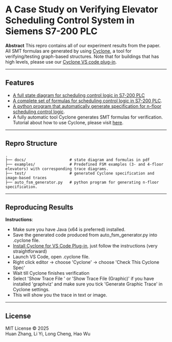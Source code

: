 
# A Case Study on Verifying Elevator Scheduling Control System in Siemens S7-200 PLC

**Abstract**
This repro contains all of our experiment results from the paper. All SMT formulas are generated by using [Cyclone](https://cyclone.cs.nuim.ie/), a tool for verifying/testing graph-based structures. Note that for buildings that has high levels, please use our [Cyclone VS code plug-in](https://github.com/classicwuhao/CycloneVSCodePlugin). 

---

## Features
- [A full state diagram for scheduling control logic in S7-200 PLC](https://github.com/sandy686-234/Elevator_SMT_Verification/blob/main/docs/state_diagram.png)
- [A complete set of formulas for scheduling control logic in S7-200 PLC](https://github.com/sandy686-234/Elevator_SMT_Verification/blob/main/docs/SMT%20Formulas%20for%20State%20Transitions.pdf).
- [A python program that automatically generate specification for n-floor scheduling control logic](https://github.com/sandy686-234/Elevator_SMT_Verification/blob/main/auto_fsm_generator.py). 
- A fully automatic tool Cyclone generates SMT formulas for verification. Tutorial about how to use Cyclone, please visit [here](https://classicwuhao.github.io/cyclone_tutorial/tutorial-content.html).
---

## Repro Structure

```
.
├── docs/                   # state diagram and formulas in pdf
├── examples/               # Predefined FSM examples (3- and 4-floor elevators) with corresponding trace diagrams.
├── test/                   # generated Cyclone specification and image-based traces
├── auto_fsm_generator.py   # python program for generating n-floor specification.
```
---


## Reproducing Results
**Instructions**:
- Make sure you have Java (x64 is preferred) installed.
- Save the generated code produced from auto_fsm_generator.py into .cyclone file.
- [Install Cyclone for VS Code Plug-in](https://github.com/classicwuhao/CycloneVSCodePlugin), just follow the instructions (very straightforward)
- Launch VS Code, open .cyclone file.
- Right click editor -> choose 'Cyclone' -> choose 'Check This Cyclone Spec'
- Wait till Cyclone finishes verification
- Select 'Show Trace File ' or 'Show Trace File (Graphic)' if you have installed 'graphviz' and make sure you tick 'Generate Graphic Trace' in Cyclone settings.
- This will show you the trace in text or image.
---

## License

MIT License © 2025  
Huan Zhang, Li Yi, Long Cheng, Hao Wu

